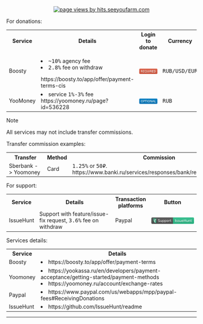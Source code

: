 <!-- -->
<p align="center">
  <a href="https://github.com/gjbae1212/hit-counter">
    <img src="https://hits.seeyoufarm.com/api/count/incr/badge.svg?url=https%3A%2F%2Fgithub.com%2Fandry81%2Fdonate&count_bg=%2379C83D&title_bg=%23555555&icon=&icon_color=%23E7E7E7&title=hits&edge_flat=false" valign="middle" alt="page views by hits.seeyoufarm.com" /></a>
</p>
<!-- -->

For donations:

<table>
  <tr>
    <th>
      Service
    </th>
    <th>
      Details
    </th>
    <th>
      Login to donate
    </th>
    <th>
      Currency
    </th>
    <th>
      Button
    </th>
  </tr>
  <tr>
    <td>
      Boosty
    </td>
    <td>
      <p>
      <list>
        <li><tt>~10%</tt> agency fee</li>
        <li><tt>2.8%</tt> fee on withdraw</li>
      </p>
      </div>
      https://boosty.to/app/offer/payment-terms-cis
    </td>
    <td align="center">
      <a href="#"><img src="https://github.com/andry81-cache/gh-content-static-cache/raw/master/common/badges/static/REQUIRED.svg" valign="middle" alt="REQUIRED" /></a>
    </td>
    <td>
      <tt>RUB/USD/EUR</tt>
    </td>
    <td align="center">
      <a href="https://boosty.to/andry81"><img src="https://github.com/andry81-cache/gh-content-static-cache/raw/master/common/badges/donate/boosty-donate.svg" valign="middle" alt="boosty donate" /></a>
    </td>
  </tr>
  <tr>
    <td>
      YooMoney
    </td>
    <td>
      <list>
        <li>service <tt>1%-3%</tt> fee</li>
      <list>
      https://yoomoney.ru/page?id=536228
    </td>
    <td align="center">
      <a href="#"><img src="https://github.com/andry81-cache/gh-content-static-cache/raw/master/common/badges/static/OPTIONAL.svg" valign="middle" alt="OPTIONAL" /></a>
    </td>
    <td>
      <tt>RUB</tt>
    </td>
    <td align="center">
      <a href="https://yoomoney.ru/to/4100117744283123"><img src="https://github.com/andry81-cache/gh-content-static-cache/raw/master/common/badges/donate/yoomoney-donate.svg" valign="middle" alt="yoomoney donate" /></a>
    </td>
  </tr>
</table>

> [!NOTE]
> All services may not include transfer commissions.

Transfer commission examples:

<table>
  <tr>
    <th>
      Transfer
    </th>
    <th>
      Method
    </th>
    <th>
      Commission
    </th>
    <th>
      Actuality
    </th>
  </tr>
  <tr>
    <td>
      Sberbank&nbsp;->&nbsp;Yoomoney
    </td>
    <td>
      Card
    </td>
    <td>
      <tt>1.25%</tt> or <tt>50&#x20bd;</tt>.<br/>
      https://www.banki.ru/services/responses/bank/response/11859118/
    </td>
    <td>
      <tt>2025.02.01</tt>
    </td>
  </tr>
</table>

<!-- -- >
<table>
  <tr>
    <td>
      YooMoney
    </td>
    <td>
      quickpay form, commission <tt>1%-3%</tt>
    </td>
    <td>
      <tt>RUB</tt>
    </td>
    <td align="center">
      <a href="https://yoomoney.ru/quickpay/shop-widget?writer=buyer&targets=Donation%20to%20andry81&targets-hint=Donate%20to%20andry81&button-text=14&quickpay=shop&account=4100117744283123"><img src="https://github.com/andry81-cache/gh-content-static-cache/raw/master/common/badges/donate/yoomoney-donate.svg" valign="middle" alt="yoomoney donate" /></a>
    </td>
  </tr>
  <tr>
    <td>
      Github
    </td>
    <td>
    </td>
    <td>
    </td>
    <td align="center">
      <a href="https://github.com/sponsors/andry81"><img src="https://github.com/andry81-cache/gh-content-static-cache/raw/master/common/badges/donate/github-sponsor.svg" valign="middle" alt="github sponsor" /></a>
    </td>
  </tr>
  <tr>
    <td>
      Paypal
    </td>
    <td>
      Generic form
    </td>
    <td>
    </td>
    <td align="center">
      <a href="https://www.paypal.com/cgi-bin/webscr?item_name=Donation+to+andry81&cmd=_donations&business=andry%40inbox.ru"><img src="https://github.com/andry81-cache/gh-content-static-cache/raw/master/common/badges/donate/paypal-donate.svg" valign="middle" alt="paypal donate" /></a>
    </td>
  </tr>
  <tr>
    <td>
      Paypal
    </td>
    <td>
    </td>
    <td>
      <tt>RUB</tt>
    </td>
    <td align="center">
      <a href="https://www.paypal.com/cgi-bin/webscr?item_name=Donation+to+andry81&cmd=_donations&currency_code=RUB&business=andry%40inbox.ru"><img src="https://github.com/andry81-cache/gh-content-static-cache/raw/master/common/badges/donate/paypal-donate.svg" valign="middle" alt="paypal donate" /></a>
    </td>
  </tr>
  <tr>
    <td>
      Paypal
    </td>
    <td>
    </td>
    <td>
      <tt>USD</tt>
    </td>
    <td align="center">
      <a href="https://www.paypal.com/cgi-bin/webscr?item_name=Donation+to+andry81&cmd=_donations&currency_code=USD&business=andry%40inbox.ru"><img src="https://github.com/andry81-cache/gh-content-static-cache/raw/master/common/badges/donate/paypal-donate.svg" valign="middle" alt="paypal donate" /></a>
    </td>
  </tr>
  <tr>
    <td>
      Paypal
    </td>
    <td>
    </td>
    <td>
      <tt>EUR</tt>
    </td>
    <td align="center">
      <a href="https://www.paypal.com/cgi-bin/webscr?item_name=Donation+to+andry81&cmd=_donations&currency_code=EUR&business=andry%40inbox.ru"><img src="https://github.com/andry81-cache/gh-content-static-cache/raw/master/common/badges/donate/paypal-donate.svg" valign="middle" alt="paypal donate" /></a>
    </td>
  </tr>
</table>
<!-- -->

For support:

<table>
  <tr>
    <th>
      Service
    </th>
    <th>
      Details
    </th>
    <th>
      Transaction<br />platforms
    </th>
    <th>
      Button
    </th>
  </tr>
  <tr>
    <td>
      IssueHunt
    </td>
    <td>
      Support with feature/issue-fix request, <tt>3.6%</tt> fee on withdraw
    </td>
    <td>
      Paypal
    </td>
    <td align="center">
      <a href="https://oss.issuehunt.io/u/andry81"><img src="https://github.com/andry81-cache/gh-content-static-cache/raw/master/common/badges/support/issuehunt-support.svg" valign="middle" alt="issuehunt support" /></a>
    </td>
  </tr>
</table>

Services details:

<table>
  <tr>
    <th>
      Service
    </th>
    <th>
      Details
    </th>
  </tr>
  <tr>
    <td>
      Boosty
    </td>
    <td>
      <list>
        <li>https://boosty.to/app/offer/payment-terms</li>
      </list>
    </td>
  </tr>
  <tr>
    <td>
      Yoomoney
    </td>
    <td>
      <list>
        <li>https://yookassa.ru/en/developers/payment-acceptance/getting-started/payment-methods</li>
        <li>https://yoomoney.ru/account/exchange-rates</li>
      </list>
    </td>
  </tr>
  <tr>
    <td>
      Paypal
    </td>
    <td>
      <list>
        <li>https://www.paypal.com/us/webapps/mpp/paypal-fees#ReceivingDonations</li>
      </list>
    </td>
  </tr>
  <tr>
    <td>
      IssueHunt
    </td>
    <td>
      <list>
        <li>https://github.com/IssueHunt/readme</li>
      </list>
    </td>
  </tr>
</table>

---
